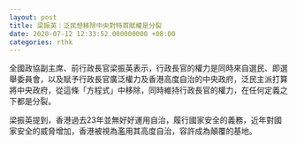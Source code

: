 ```yaml
---
layout: post
title: 梁振英：泛民想移除中央對特首賦權是分裂
date: 2020-07-12 12:33:52.000000000 +08:00
categories: rthk
---
```


全國政協副主席、前行政長官梁振英表示，行政長官的權力是同時來自選民、即選舉委員會，以及賦予行政長官廣泛權力及香港高度自治的中央政府，泛民主派打算將中央政府，從這條「方程式」中移除，同時維持行政長官的權力，在任何定義之下都是分裂。

梁振英提到，香港過去23年並無好好運用自治，履行國家安全的義務，近年對國家安全的威脅增加，香港被視為濫用其高度自治，容許成為顛覆的基地。
